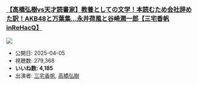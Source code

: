 ### [【高橋弘樹vs天才読書家】教養としての文学！本読むため会社辞めた訳！AKB48と万葉集…永井荷風と谷崎潤一郎【三宅香帆inReHacQ】](https://www.youtube.com/watch?v=ZARl6uTUSX0)
[![](https://img.youtube.com/vi/ZARl6uTUSX0/sddefault.jpg)](https://www.youtube.com/watch?v=ZARl6uTUSX0)
-   公開日: 2025-04-05
-   視聴数: 279,368
-   **いいね数: 4,185**
-   出演者: [三宅香帆](/rehacq_fan/people/三宅香帆 "wikilink"), [高橋弘樹](/rehacq_fan/people/高橋弘樹 "wikilink")
